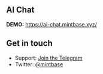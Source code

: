 ## AI Chat

**DEMO:** https://ai-chat.mintbase.xyz/


## Get in touch

- Support: [Join the Telegram](https://tg.me/mintdev)
- Twitter: [@mintbase](https://twitter.com/mintbase)

